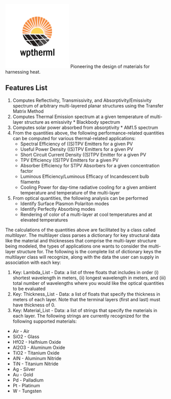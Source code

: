 <img src="Logo/WPtherml.png" alt="drawing" width="200"/> 
Pioneering the design of materials for harnessing heat.


## Features List
1. Computes Reflectivity, Transmissivity, and Absorptivity/Emissivity spectrum of arbitrary multi-layered planar structures using the Transfer Matrix Method
2. Computes Thermal Emission spectrum at a given temperature of multi-layer structure as emissivity * Blackbody spectrum 
3. Computes solar power absorbed from absorptivity * AM1.5 spectrum
4. From the quantities above, the following performance-related quantities can be computed for various thermal-related applications:
   * Spectral Efficiency of ((S)TPV Emitters for a given PV
   * Useful Power Density ((S)TPV Emitters for a given PV
   * Short Circuit Current Density ((S)TPV Emitter for a given PV
   * TPV Efficiency ((S)TPV Emitters for a given PV
   * Absorber Efficiency for STPV Absorbers for a given concentration factor
   * Luminous Efficiency/Luminous Efficacy of Incandescent bulb filaments
   * Cooling Power for day-time radiative cooling for a given ambient temperature and temperature of the multi-layer
5. From optical quantities, the following analysis can be performed
   * Identify Surface Plasmon Polariton modes
   * Identify Perfectly Absorbing modes
   * Rendering of color of a multi-layer at cool temperatures and at elevated temperatures

The calculations of the quantities above are facilitated by a class called $multilayer$.  The multilayer class parses a dictionary for key 
structural data like the material and thicknesses that comprise the multi-layer structure being modeled, the types of applications one wants to
consider the multi-layer structure for.  The following is the complete list of dictionary keys the multilayer class will recognize, along with
the data the user can supply in association with each key:
1.  Key:  Lambda_List - Data: a list of three floats that includes in order (i) shortest wavelength in meters, (ii) longest wavelength in meters, and (iii) total number of wavelengths where you would like the optical quantities to be evaluated
2.  Key:  Thickness_List - Data: a list of floats that specify the thickness in meters of each layer.  Note that the terminal layers (first and last) must have thickness of 0.
3.  Key:  Material_List - Data: a list of strings that specify the materials in each layer.  The following strings are currently recognized for the following supported materials:
   * Air - Air
   * SiO2 - Glass
   * HfO2 - Halfnium Oxide
   * Al2O3 - Aluminum Oxide
   * TiO2 - Titanium Oxide
   * AlN  - Aluminum Nitride
   * TiN - Titanium Nitride
   * Ag - Silver
   * Au - Gold
   * Pd - Palladium
   * Pt - Platinum
   * W - Tungsten
  
